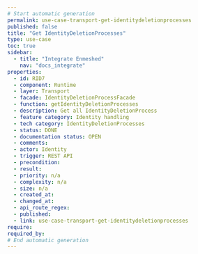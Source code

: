 ```yaml
---
# Start automatic generation
permalink: use-case-transport-get-identitydeletionprocesses
published: false
title: "Get IdentityDeletionProcesses"
type: use-case
toc: true
sidebar:
  - title: "Integrate Enmeshed"
    nav: "docs_integrate"
properties:
  - id: RID7
  - component: Runtime
  - layer: Transport
  - facade: IdentityDeletionProcessFacade
  - function: getIdentityDeletionProcesses
  - description: Get all IdentityDeletionProcess
  - feature category: Identity handling
  - tech category: IdentityDeletionProcesses
  - status: DONE
  - documentation status: OPEN
  - comments:
  - actor: Identity
  - trigger: REST API
  - precondition:
  - result:
  - priority: n/a
  - complexity: n/a
  - size: n/a
  - created_at:
  - changed_at:
  - api_route_regex:
  - published:
  - link: use-case-transport-get-identitydeletionprocesses
require:
required_by:
# End automatic generation
---
```

